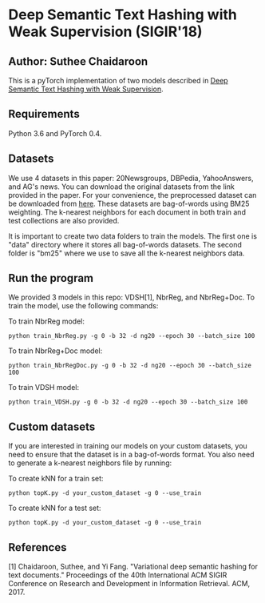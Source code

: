 # Deep Semantic Text Hashing with Weak Supervision (SIGIR'18)
## Author: Suthee Chaidaroon
This is a pyTorch implementation of two models described in [Deep Semantic Text Hashing with Weak Supervision](https://dl.acm.org/citation.cfm?id=3210090).

## Requirements
Python 3.6 and PyTorch 0.4. 

## Datasets
We use 4 datasets in this paper: 20Newsgroups, DBPedia, YahooAnswers, and AG's news. You can download the original datasets from the link provided in the paper. For your convenience, the preprocessed dataset can be downloaded from [here](https://drive.google.com/open?id=1uYITf8XPuULPLm0nQg3A7nxDzF79U2-C). These datasets are bag-of-words using BM25 weighting. The k-nearest neighbors for each document in both train and test collections are also provided.

It is important to create two data folders to train the models. The first one is "data" directory where it stores all bag-of-words datasets. The second folder is "bm25" where we use to save all the k-nearest neighbors data.

## Run the program
We provided 3 models in this repo: VDSH[1], NbrReg, and NbrReg+Doc. To train the model, use the following commands:

To train NbrReg model:

```
python train_NbrReg.py -g 0 -b 32 -d ng20 --epoch 30 --batch_size 100
```

To train NbrReg+Doc model:

```
python train_NbrRegDoc.py -g 0 -b 32 -d ng20 --epoch 30 --batch_size 100
```

To train VDSH model:

```
python train_VDSH.py -g 0 -b 32 -d ng20 --epoch 30 --batch_size 100
```

## Custom datasets
If you are interested in training our models on your custom datasets, you need to ensure that the dataset is in a bag-of-words format. You also need to generate a k-nearest neighbors file by running:

To create kNN for a train set:
```
python topK.py -d your_custom_dataset -g 0 --use_train
```

To create kNN for a test set:
```
python topK.py -d your_custom_dataset -g 0 --use_train
```

## References
[1] Chaidaroon, Suthee, and Yi Fang. "Variational deep semantic hashing for text documents." Proceedings of the 40th International ACM SIGIR Conference on Research and Development in Information Retrieval. ACM, 2017.


